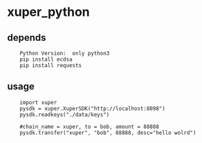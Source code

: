 # xuper_python
## depends
        Python Version:  only python3 
        pip install ecdsa
        pip install requests
## usage
        import xuper
        pysdk = xuper.XuperSDK("http://localhost:8098")
        pysdk.readkeys("./data/keys")
        
        #chain_name = xuper, to = bob, amount = 88888
        pysdk.transfer("xuper", "bob", 88888, desc="hello wolrd")
        
        

